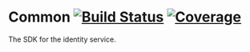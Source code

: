 
# Common [![Build Status](https://travis-ci.org/base63/identity-sdk-js.svg?branch=master)](https://travis-ci.org/base63/identity-sdk-js) [![Coverage](https://codecov.io/gh/base63/identity-sdk-js/branch/master/graph/badge.svg)](https://codecov.io/gh/base63/identity-sdk-js)

The SDK for the identity service.
